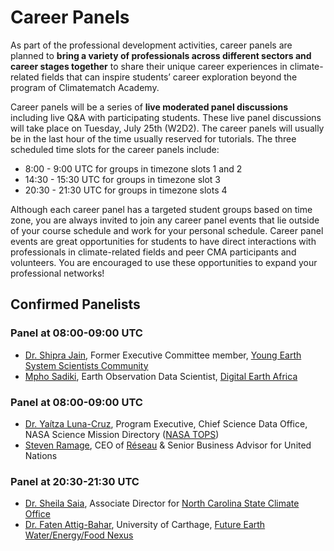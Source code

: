 # Career Panels

As part of the professional development activities, career panels are planned to **bring a variety of professionals across different sectors and career stages together** to share their unique career experiences in climate-related fields that can inspire students’ career exploration beyond the program of Climatematch Academy.

Career panels will be a series of **live moderated panel discussions** including live Q&A with participating students. These live panel discussions will take place on Tuesday, July 25th (W2D2). The career panels will usually be in the last hour of the time usually reserved for tutorials. The three scheduled time slots for the career panels include:
* 8:00 - 9:00 UTC for groups in timezone slots 1 and 2
* 14:30 - 15:30 UTC for groups in timezone slot 3
* 20:30 - 21:30 UTC for groups in timezone slots 4

Although each career panel has a targeted student groups based on time zone, you are always invited to join any career panel events that lie outside of your course schedule and work for your personal schedule. Career panel events are great opportunities for students to have direct interactions with professionals in climate-related fields and peer CMA participants and volunteers. You are encouraged to use these opportunities to expand your professional networks! 


## Confirmed Panelists

### Panel at 08:00-09:00 UTC
* [Dr. Shipra Jain](https://www.linkedin.com/in/shipra-jain-9aa1382a/?originalSubdomain=sg), Former Executive Committee member, [Young Earth System Scientists Community](https://www.yess-community.org/)
* [Mpho Sadiki](https://www.linkedin.com/in/mpho-sadiki-086662174/?originalSubdomain=za), Earth Observation Data Scientist, [Digital Earth Africa](https://www.digitalearthafrica.org/about-us/governance/technical-advisory-committee/mpho-sadiki)

### Panel at 08:00-09:00 UTC
* [Dr. Yaítza Luna-Cruz](https://www.earthdata.nasa.gov/learn/data-chats/environmental_justice_luna_cruz), Program Executive, Chief Science Data Office, NASA Science Mission Directory ([NASA TOPS](https://science.nasa.gov/open-science/transform-to-open-science))
* [Steven Ramage](https://www.linkedin.com/in/stevenr/?originalSubdomain=fr), CEO of [Réseau](https://www.reseauconsulting.com/about) & Senior Business Advisor for United Nations

### Panel at 20:30-21:30 UTC
* [Dr. Sheila Saia](https://www.linkedin.com/in/sheila-m-saia-phd-69427292/), Associate Director for [North Carolina State Climate Office](https://climate.ncsu.edu/)
* [Dr. Faten Attig-Bahar](https://scholar.google.com/citations?user=dBxY5CQAAAAJ&hl=en), University of Carthage, [Future Earth Water/Energy/Food Nexus](https://wefnexus.org/members/attig-bahar-faten/)


